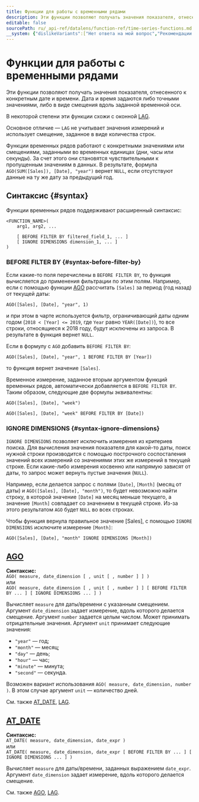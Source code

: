```yaml
---
title: Функции для работы с временными рядами
description: Эти функции позволяют получать значения показателя, отнесенного к конкретным дате и времени.
editable: false
sourcePath: ru/_api-ref/datalens/function-ref/time-series-functions.md
__system: {"dislikeVariants":["Нет ответа на мой вопрос","Рекомендации не помогли","Содержание не соответствует заголовку","Другое"]}
---
```


# Функции для работы с временными рядами
Эти функции позволяют получать значения показателя, отнесенного к конкретным дате и времени. Дата и время задаются либо точными значениями, либо в виде смещения вдоль заданной временной оси.

В некоторой степени эти функции схожи с оконной [LAG](LAG.md).

Основное отличие — `LAG` не учитывает значения измерений и использует смещение, заданное в виде количества строк.

Функции временных рядов работают с конкретными значениями или смещениями, заданными во временных единицах (дни, часы или секунды). За счет этого они становятся чувствительными к пропущенным значениям в данных. В результате, формула `AGO(SUM([Sales]), [Date], "year")` вернет `NULL`, если отсутствуют данные на ту же дату за предыдущий год.
## Синтаксис {#syntax}

Функции временных рядов поддерживают расширенный синтаксис:
```
<FUNCTION_NAME>(
    arg1, arg2, ...

    [ BEFORE FILTER BY filtered_field_1, ... ]
    [ IGNORE DIMENSIONS dimension_1, ... ]
)
```

### BEFORE FILTER BY {#syntax-before-filter-by}

Если какие-то поля перечислены в `BEFORE FILTER BY`, то функция вычисляется до применения фильтрации по этим полям.
Например, если c помощью функции [AGO](AGO.md) раcсчитать `[Sales]` за период (год назад) от текущей даты:
```
AGO([Sales], [Date], "year", 1)
```
и при этом в чарте используется фильтр, ограничивающий даты одним годом (`2018 < [Year] <= 2019`, где `Year` равно `YEAR([Date])`), то все строки, относящиеся к 2018 году, будут исключены из запроса. В результате в функция вернет `NULL`.

Если в формулу c `AGO` добавить `BEFORE FILTER BY`:
```
AGO([Sales], [Date], "year", 1 BEFORE FILTER BY [Year])
```
то функция вернет значение `[Sales]`.

Временное измерение, заданное вторым аргументом функций временных рядов, автоматически добавляется в `BEFORE FILTER BY`. Таким образом, следующие две формулы эквивалентны:
```
AGO([Sales], [Date], "week")
```
```
AGO([Sales], [Date], "week" BEFORE FILTER BY [Date])
```

### IGNORE DIMENSIONS {#syntax-ignore-dimensions}

`IGNORE DIMENSIONS` позволяет исключить измерения из критериев поиска. Для вычисления значения показателя для какой-то даты, поиск нужной строки производится с помощью построчного соспосталения значений всех измерений со значениями этих же измерений в текущей строке. Если какие-либо измерения косвенно или напрямую зависят от даты, то запрос может вернуть пустые значения (`NULL`).

Например, если делается запрос с полями `[Date]`, `[Month]` (месяц от даты) и `AGO([Sales], [Date], "month")`, то будет невозможно найти строку, в которой значение `[Date]` на месяц меньше текущего, а значение `[Month]` совпадает со значением в текущей строке. Из-за этого результатом `AGO` будет `NULL` во всех строках.

Чтобы функция вернула правильное значение [Sales], с помощью `IGNORE DIMENSIONS` исключите измерение `[Month]`:
```
AGO([Sales], [Date], "month" IGNORE DIMENSIONS [Month])
```



## [AGO](AGO.md)

**Синтаксис:**<br/>`AGO( measure, date_dimension [ , unit [ , number ] ] )`<br/>или<br/>`AGO( measure, date_dimension [ , unit [ , number ] ]
     [ BEFORE FILTER BY ... ]
     [ IGNORE DIMENSIONS ... ]
   )`

Вычисляет `measure` для даты/времени с указанным смещением.
Аргумент `date_dimension` задает измерение, вдоль которого делается смещение.
Аргумент `number` задается целым числом. Может принимать отрицательные значения.
Аргумент `unit` принимает следующие значения:
- `"year"` — год;
- `"month"` — месяц;
- `"day"` — день;
- `"hour"` — час;
- `"minute"` — минута;
- `"second"` — секунда.

Возможен вариант использования `AGO( measure, date_dimension, number )`. В этом случае аргумент `unit` — количество дней.

См. также [AT_DATE](AT_DATE.md), [LAG](LAG.md).



## [AT_DATE](AT_DATE.md)

**Синтаксис:**<br/>`AT_DATE( measure, date_dimension, date_expr )`<br/>или<br/>`AT_DATE( measure, date_dimension, date_expr
         [ BEFORE FILTER BY ... ]
         [ IGNORE DIMENSIONS ... ]
       )`

Вычисляет `measure` для даты/времени, заданных выражением `date_expr`.
Аргумент `date_dimension` задает измерение, вдоль которого делается смещение.

См. также [AGO](AGO.md), [LAG](LAG.md).


